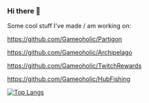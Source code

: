 ### Hi there 👋

Some cool stuff I've made / am working on:

https://github.com/Gameoholic/Partigon

https://github.com/Gameoholic/Archipelago

https://github.com/Gameoholic/TwitchRewards

https://github.com/Gameoholic/HubFishing


[![Top Langs](https://github-readme-stats-seven-zeta-75.vercel.app/api/top-langs/?username=Gameoholic&theme=dark&show_icons=true&count_private=true)](https://github.com/anuraghazra/github-readme-stats)



